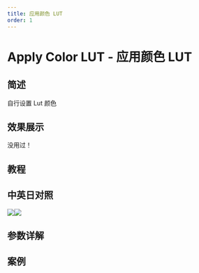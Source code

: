 ```yaml
---
title: 应用颜色 LUT
order: 1
---
```


# Apply Color LUT - 应用颜色 LUT

## 简述

自行设置 Lut 颜色

## 效果展示

没用过！

## 教程

## 中英日对照

![](https://mir.yuelili.com/user/AE/effects/AE-Effects-Utility-Apply_Color_LUT.png)![](https://mir.yuelili.com/user/AE/effects/AE-Effects-Utility-Apply_Color_LUT_cn.png)

## 参数详解

## 案例

